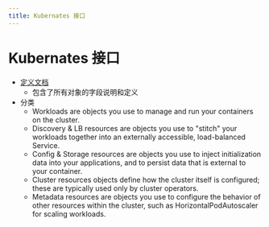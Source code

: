 ```yaml
---
title: Kubernates 接口
---
```


# Kubernates 接口

- [定义文档](https://kubernetes.io/docs/reference/generated/kubernetes-api/v1.23/)
  - 包含了所有对象的字段说明和定义
- 分类
  - Workloads are objects you use to manage and run your containers on the cluster.
  - Discovery & LB resources are objects you use to "stitch" your workloads together into an externally accessible, load-balanced Service.
  - Config & Storage resources are objects you use to inject initialization data into your applications, and to persist data that is external to your container.
  - Cluster resources objects define how the cluster itself is configured; these are typically used only by cluster operators.
  - Metadata resources are objects you use to configure the behavior of other resources within the cluster, such as HorizontalPodAutoscaler for scaling workloads.
